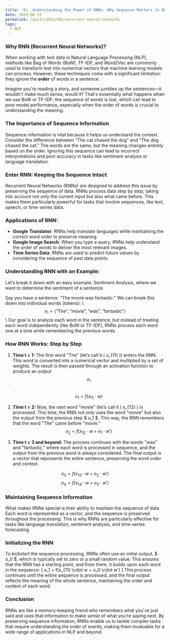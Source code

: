 ```yaml
---
title: '6\. Understanding the Power of RNNs: Why Sequence Matters in NLP'
date: 2024-08-31
permalink: /posts/2024/08/recurrent-neural-network/
tags:
  - NLP
---
```




### Why RNN (Recurrent Neural Networks)?

When working with text data in Natural Language Processing (NLP), methods like Bag of Words (BoW), TF-IDF, and Word2Vec are commonly used to transform text into numerical vectors that machine learning models can process. However, these techniques come with a significant limitation: they ignore the **order** of words in a sentence. 

Imagine you're reading a story, and someone jumbles up the sentences—it wouldn't make much sense, would it? That's essentially what happens when we use BoW or TF-IDF; the sequence of words is lost, which can lead to poor model performance, especially when the order of words is crucial to understanding the meaning.

### The Importance of Sequence Information
Sequence information is vital because it helps us understand the context. Consider the difference between "The cat chased the dog" and "The dog chased the cat." The words are the same, but the meaning changes entirely based on the order. Ignoring this sequence can lead to incorrect interpretations and poor accuracy in tasks like sentiment analysis or language translation.

### Enter RNN: Keeping the Sequence Intact
Recurrent Neural Networks (RNNs) are designed to address this issue by preserving the sequence of data. RNNs process data step by step, taking into account not only the current input but also what came before. This makes them particularly powerful for tasks that involve sequences, like text, speech, or time-series data.

### Applications of RNN:
- **Google Translator**: RNNs help translate languages while maintaining the correct word order to preserve meaning.
- **Google Image Search**: When you type a query, RNNs help understand the order of words to deliver the most relevant images.
- **Time Series Data**: RNNs are used to predict future values by considering the sequence of past data points.

### Understanding RNN with an Example:
Let’s break it down with an easy example: Sentiment Analysis, where we want to determine the sentiment of a sentence.

Say you have a sentence: "The movie was fantastic." We can break this down into individual words (tokens): \\
$$ x_1 = \langle \text{``The"}, \text{``movie"}, \text{``was"}, \text{``fantastic"} \rangle $$ \\
Our goal is to analyze each word in the sentence, but instead of treating each word independently (like BoW or TF-IDF), RNNs process each word one at a time while remembering the previous words.

### How RNN Works: Step by Step
1. **Time t = 1:** The first word "The" (let’s call it \( x_{11} \)) enters the RNN. This word is converted into a numerical vector and multiplied by a set of weights. The result is then passed through an activation function to produce an output $$ o_1 $$.
   $$
   o_1 = f(x_{11} \cdot w)
   $$

2. **Time t = 2:** Now, the next word "movie" (let’s call it \( x_{12} \) is processed. This time, the RNN not only uses the word "movie" but also the output from the previous step $ o_1 $. This way, the RNN remembers that the word "The" came before "movie."
   $$
   o_2 = f(x_{12} \cdot w + o_1 \cdot w')
   $$

3. **Time t = 3 and beyond:** The process continues with the words "was" and "fantastic," where each word is processed in sequence, and the output from the previous word is always considered. The final output is a vector that represents the entire sentence, preserving the word order and context.


  $$
  o_3 = f(x_{13} \cdot w + o_2 \cdot w')
  $$
  $$
  o_4 = f(x_{14} \cdot w + o_3 \cdot w')
  $$

### Maintaining Sequence Information
What makes RNNs special is their ability to maintain the sequence of data. Each word is represented as a vector, and the sequence is preserved throughout the processing. This is why RNNs are particularly effective for tasks like language translation, sentiment analysis, and time-series forecasting.

### Initializing the RNN
To kickstart the sequence processing, RNNs often use an initial output, $ o_0 $, which is typically set to zero or a small random value. This ensures that the RNN has a starting point, and from there, it builds upon each word in the sequence:
\[
o_1 = f(x_{11} \cdot w + o_0 \cdot w')
\]
This process continues until the entire sequence is processed, and the final output reflects the meaning of the whole sentence, maintaining the order and context of each word.

### Conclusion
RNNs are like a memory-keeping friend who remembers what you've just said and uses that information to make sense of what you’re saying next. By preserving sequence information, RNNs enable us to tackle complex tasks that require understanding the order of events, making them invaluable for a wide range of applications in NLP and beyond.
